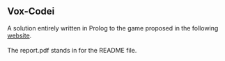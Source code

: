 ## Vox-Codei
A solution entirely written in Prolog to the game proposed in the following [website](https://www.codingame.com/training/hard/vox-codei-episode-1). <br>  <br>
The report.pdf stands in for the README file.
